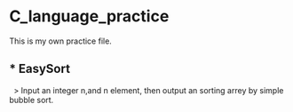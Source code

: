 # C_language_practice  
This is my own practice file.  
## * EasySort  
   > Input an integer n,and n element, then output an sorting arrey by simple bubble sort.  

